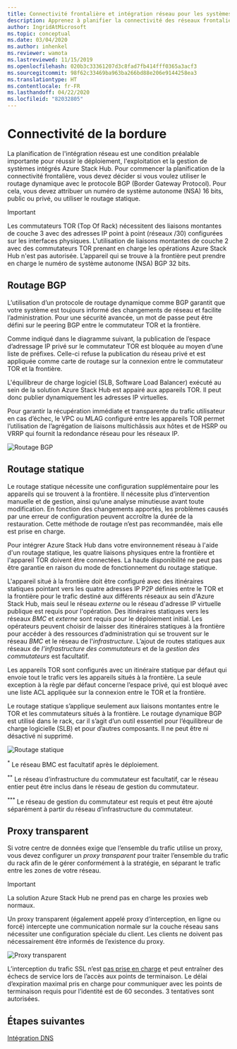 ```yaml
---
title: Connectivité frontalière et intégration réseau pour les systèmes intégrés Azure Stack Hub
description: Apprenez à planifier la connectivité des réseaux frontaliers des centres de données dans les systèmes intégrés Azure Stack Hub.
author: IngridAtMicrosoft
ms.topic: conceptual
ms.date: 03/04/2020
ms.author: inhenkel
ms.reviewer: wamota
ms.lastreviewed: 11/15/2019
ms.openlocfilehash: 020b3c33361207d3c8fad7fb414fff0365a3acf3
ms.sourcegitcommit: 98f62c33469ba963ba266bd88e206e9144258ea3
ms.translationtype: HT
ms.contentlocale: fr-FR
ms.lasthandoff: 04/22/2020
ms.locfileid: "82032805"
---
```

# <a name="border-connectivity"></a>Connectivité de la bordure 
La planification de l'intégration réseau est une condition préalable importante pour réussir le déploiement, l'exploitation et la gestion de systèmes intégrés Azure Stack Hub. Pour commencer la planification de la connectivité frontalière, vous devez décider si vous voulez utiliser le routage dynamique avec le protocole BGP (Border Gateway Protocol). Pour cela, vous devez attribuer un numéro de système autonome (NSA) 16 bits, public ou privé, ou utiliser le routage statique.

> [!IMPORTANT]
> Les commutateurs TOR (Top Of Rack) nécessitent des liaisons montantes de couche 3 avec des adresses IP point à point (réseaux /30) configurées sur les interfaces physiques. L'utilisation de liaisons montantes de couche 2 avec des commutateurs TOR prenant en charge les opérations Azure Stack Hub n'est pas autorisée. L’appareil qui se trouve à la frontière peut prendre en charge le numéro de système autonome (NSA) BGP 32 bits.

## <a name="bgp-routing"></a>Routage BGP
L’utilisation d’un protocole de routage dynamique comme BGP garantit que votre système est toujours informé des changements de réseau et facilite l’administration. Pour une sécurité avancée, un mot de passe peut être défini sur le peering BGP entre le commutateur TOR et la frontière.

Comme indiqué dans le diagramme suivant, la publication de l’espace d’adressage IP privé sur le commutateur TOR est bloquée au moyen d’une liste de préfixes. Celle-ci refuse la publication du réseau privé et est appliquée comme carte de routage sur la connexion entre le commutateur TOR et la frontière.

L'équilibreur de charge logiciel (SLB, Software Load Balancer) exécuté au sein de la solution Azure Stack Hub est appairé aux appareils TOR. Il peut donc publier dynamiquement les adresses IP virtuelles.

Pour garantir la récupération immédiate et transparente du trafic utilisateur en cas d’échec, le VPC ou MLAG configuré entre les appareils TOR permet l’utilisation de l’agrégation de liaisons multichâssis aux hôtes et de HSRP ou VRRP qui fournit la redondance réseau pour les réseaux IP.

![Routage BGP](media/azure-stack-border-connectivity/bgp-routing.svg)

## <a name="static-routing"></a>Routage statique
Le routage statique nécessite une configuration supplémentaire pour les appareils qui se trouvent à la frontière. Il nécessite plus d’intervention manuelle et de gestion, ainsi qu’une analyse minutieuse avant toute modification. En fonction des changements apportés, les problèmes causés par une erreur de configuration peuvent accroître la durée de la restauration. Cette méthode de routage n’est pas recommandée, mais elle est prise en charge.

Pour intégrer Azure Stack Hub dans votre environnement réseau à l'aide d'un routage statique, les quatre liaisons physiques entre la frontière et l'appareil TOR doivent être connectées. La haute disponibilité ne peut pas être garantie en raison du mode de fonctionnement du routage statique.

L'appareil situé à la frontière doit être configuré avec des itinéraires statiques pointant vers les quatre adresses IP P2P définies entre le TOR et la frontière pour le trafic destiné aux différents réseaux au sein d'Azure Stack Hub, mais seul le réseau *externe* ou le réseau d'adresse IP virtuelle publique est requis pour l'opération. Des itinéraires statiques vers les réseaux *BMC* et *externe* sont requis pour le déploiement initial. Les opérateurs peuvent choisir de laisser des itinéraires statiques à la frontière pour accéder à des ressources d’administration qui se trouvent sur le réseau *BMC* et le réseau de l'*infrastructure*. L’ajout de routes statiques aux réseaux de *l’infrastructure des commutateurs* et de la *gestion des commutateurs*  est facultatif.

Les appareils TOR sont configurés avec un itinéraire statique par défaut qui envoie tout le trafic vers les appareils situés à la frontière. La seule exception à la règle par défaut concerne l’espace privé, qui est bloqué avec une liste ACL appliquée sur la connexion entre le TOR et la frontière.

Le routage statique s’applique seulement aux liaisons montantes entre le TOR et les commutateurs situés à la frontière. Le routage dynamique BGP est utilisé dans le rack, car il s’agit d’un outil essentiel pour l’équilibreur de charge logicielle (SLB) et pour d’autres composants. Il ne peut être ni désactivé ni supprimé.

![Routage statique](media/azure-stack-border-connectivity/static-routing.svg)

<sup>\*</sup> Le réseau BMC est facultatif après le déploiement.

<sup>\*\*</sup> Le réseau d’infrastructure du commutateur est facultatif, car le réseau entier peut être inclus dans le réseau de gestion du commutateur.

<sup>\*\*\*</sup> Le réseau de gestion du commutateur est requis et peut être ajouté séparément à partir du réseau d’infrastructure du commutateur.

## <a name="transparent-proxy"></a>Proxy transparent
Si votre centre de données exige que l’ensemble du trafic utilise un proxy, vous devez configurer un *proxy transparent* pour traiter l’ensemble du trafic du rack afin de le gérer conformément à la stratégie, en séparant le trafic entre les zones de votre réseau.

> [!IMPORTANT]
> La solution Azure Stack Hub ne prend pas en charge les proxies web normaux.  

Un proxy transparent (également appelé proxy d’interception, en ligne ou forcé) intercepte une communication normale sur la couche réseau sans nécessiter une configuration spéciale du client. Les clients ne doivent pas nécessairement être informés de l’existence du proxy.

![Proxy transparent](media/azure-stack-border-connectivity/transparent-proxy.svg)

L’interception du trafic SSL n’est [pas prise en charge](azure-stack-firewall.md#ssl-interception) et peut entraîner des échecs de service lors de l’accès aux points de terminaison. Le délai d’expiration maximal pris en charge pour communiquer avec les points de terminaison requis pour l’identité est de 60 secondes. 3 tentatives sont autorisées.

## <a name="next-steps"></a>Étapes suivantes
[Intégration DNS](azure-stack-integrate-dns.md)
